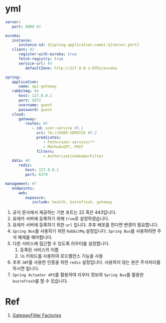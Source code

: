 # yml

```yaml
server:
   port: 8000 #1

eureka:
   instance:
      instance-id: ${spring.application.name}:${server.port}
   client: #2
      register-with-eureka: true
      fetch-registry: true
      service-url: #3
         defaultZone: http://127.0.0.1:8761/eureka

spring:
   application:
      name: api-gateway
   rabbitmq: #4
      host: 127.0.0.1
      port: 5672
      username: guest
      password: guest
   cloud:
      gateway:
         routes: #5
            - id: user-service #5.1
              uri: lb://USER-SERVICE #5.2
              predicates:
                 - Path=/user-service/**
                 - Method=GET, POST
              filters:
                 - AuthorizationHeaderFilter
   data: #6
      redis:
         host: 127.0.0.1
         port: 6379

management: #7
   endpoints:
      web:
         exposure:
            include: health, busrefresh, gateway
```

1. 공식 문서에서 제공하는 기본 포트는 22 혹은 443입니다.
2. 유레카 서버에 등록하기 위해 `true`로 설정하였습니다.
3. 유레카 서버에 등록하기 위한 `url` 입니다. 추후 배포를 한다면 변경이 필요합니다.
4. `Spring Bus`를 사용하기 위한 `RabbitMq` 설정입니다. `Spring Bus`를 사용하려면 주석 해제를 해야합니다.
5. 다른 서비스에 접근할 수 있도록 라우터를 설정합니다.
    1. 등록된 서비스의 이름
    2. `lb` 키워드를 사용하여 로드밸런스 기능을 사용
6. 추후 `JWT`를 사용한 인증을 위한 `redis` 설정입니다. 사용하지 않는 분은 주석처리를 하시면 됩니다.
7. `Spring Actuator API`를 활용하여 라우터 정보와 `Spring Bus`를 활용한 `busrefresh`를 할 수 있습니다.

# Ref

1. [GatewayFilter Factories](https://cloud.spring.io/spring-cloud-gateway/reference/html/#gatewayfilter-factories)